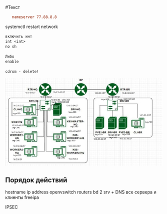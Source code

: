 #Текст

```/etc/resolv.conf
   nameserver 77.88.8.8
```

systemctl restart network

```
включить инт
int <int>
no sh

Либо
enable

cdrom - delete!
```

![Alt text](image1.jpg)

## Порядок действий
hostname ip address
openvswitch
routers
bd 2 srv + 
DNS все сервера и клиенты
freeipa

IPSEC

